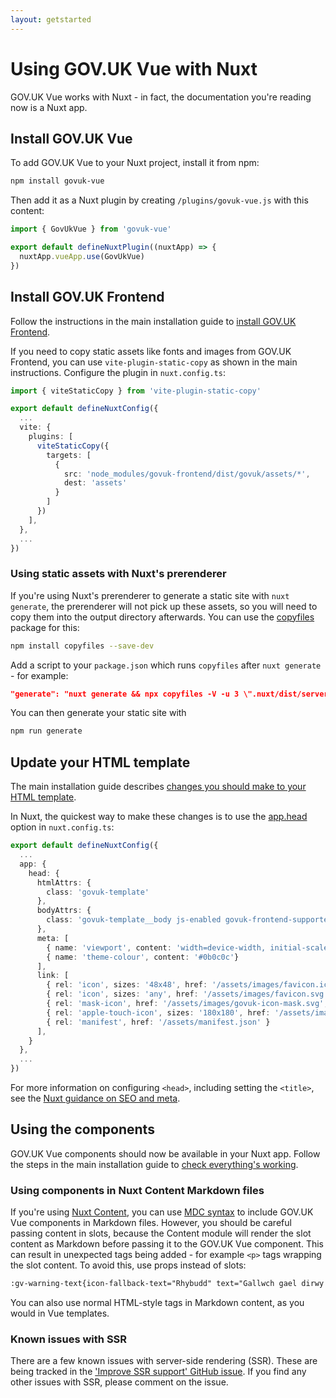 ```yaml
---
layout: getstarted
---
```


# Using GOV.UK Vue with Nuxt

GOV.UK Vue works with Nuxt - in fact, the documentation you're reading now is a Nuxt app.

## Install GOV.UK Vue

To add GOV.UK Vue to your Nuxt project, install it from npm:

```sh 
npm install govuk-vue
```

Then add it as a Nuxt plugin by creating `/plugins/govuk-vue.js` with this content:

```js
import { GovUkVue } from 'govuk-vue'

export default defineNuxtPlugin((nuxtApp) => {
  nuxtApp.vueApp.use(GovUkVue)
})
```

## Install GOV.UK Frontend

Follow the instructions in the main installation guide to [install GOV.UK Frontend](/get-started/installing-govuk-vue#install-govuk-frontend).

If you need to copy static assets like fonts and images from GOV.UK Frontend, you can use `vite-plugin-static-copy`
as shown in the main instructions. Configure the plugin in `nuxt.config.ts`:

```ts
import { viteStaticCopy } from 'vite-plugin-static-copy'

export default defineNuxtConfig({
  ...
  vite: {
    plugins: [
      viteStaticCopy({
        targets: [
          {
            src: 'node_modules/govuk-frontend/dist/govuk/assets/*',
            dest: 'assets'
          }
        ]
      })
    ],
  },
  ...
})
```

### Using static assets with Nuxt's prerenderer

If you're using Nuxt's prerenderer to generate a static site with `nuxt generate`, the prerenderer will not pick up these assets, so
you will need to copy them into the output directory afterwards. You can use the [copyfiles](https://github.com/calvinmetcalf/copyfiles#readme)
package for this:

```sh
npm install copyfiles --save-dev
```

Add a script to your `package.json` which runs `copyfiles` after `nuxt generate` - for example:

```json
"generate": "nuxt generate && npx copyfiles -V -u 3 \".nuxt/dist/server/assets/**\" \".output/public\""
```        

You can then generate your static site with 

```sh 
npm run generate
```

## Update your HTML template

The main installation guide describes [changes you should make to your HTML template](/get-started/installing-govuk-vue#update-your-html-template).

In Nuxt, the quickest way to make these changes is to use the 
[app.head](https://nuxt.com/docs/api/configuration/nuxt-config#head) option in `nuxt.config.ts`:

```ts
export default defineNuxtConfig({
  ...
  app: {
    head: {
      htmlAttrs: {
        class: 'govuk-template'
      },
      bodyAttrs: {
        class: 'govuk-template__body js-enabled govuk-frontend-supported'
      },
      meta: [
        { name: 'viewport', content: 'width=device-width, initial-scale=1, viewport-fit=cover'},
        { name: 'theme-colour', content: '#0b0c0c'}
      ],
      link: [
        { rel: 'icon', sizes: '48x48', href: '/assets/images/favicon.ico' },
        { rel: 'icon', sizes: 'any', href: '/assets/images/favicon.svg', type: 'image/svg+xml' },
        { rel: 'mask-icon', href: '/assets/images/govuk-icon-mask.svg', color: '#0b0c0c' },
        { rel: 'apple-touch-icon', sizes: '180x180', href: '/assets/images/govuk-icon-180.png' },
        { rel: 'manifest', href: '/assets/manifest.json' }
      ],
    }
  },
  ...
})
```

For more information on configuring `<head>`, including setting the `<title>`, see the 
[Nuxt guidance on SEO and meta](https://nuxt.com/docs/getting-started/seo-meta).

## Using the components

GOV.UK Vue components should now be available in your Nuxt app. Follow the steps in the main installation guide to
[check everything's working](/get-started/installing-govuk-vue#use-the-components).

### Using components in Nuxt Content Markdown files

If you're using [Nuxt Content](https://content.nuxtjs.org/), you can use [MDC syntax](https://content.nuxtjs.org/guide/writing/mdc)
to include GOV.UK Vue components in Markdown files. However, you should be careful passing content in slots, because
the Content module will render the slot content as Markdown before passing it to the GOV.UK Vue component. This can result
in unexpected tags being added - for example `<p>` tags wrapping the slot content. To avoid this, use props instead of slots:

```md
:gv-warning-text{icon-fallback-text="Rhybudd" text="Gallwch gael dirwy o hyd at £5,000 os na fyddwch yn cofrestru."}
```

You can also use normal HTML-style tags in Markdown content, as you would in Vue templates.

### Known issues with SSR

There are a few known issues with server-side rendering (SSR). These are being tracked in the
['Improve SSR support' GitHub issue](https://github.com/govuk-vue/govuk-vue/issues/7). If you find any other issues
with SSR, please comment on the issue.



